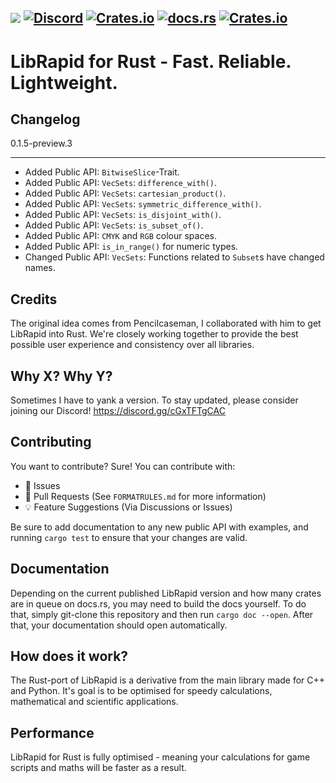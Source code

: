 ![](https://github.com/Pencilcaseman/librapid/blob/master/branding/LibRapid_light.png)
[![Discord](https://img.shields.io/discord/848914274105557043?color=green&label=Discord&logo=Discord)](https://discord.gg/cau7zy7zBE)
[![Crates.io](https://img.shields.io/crates/v/lib_rapid?color=green&label=Latest&logo=Rust&logoColor=orange)](https://crates.io/crates/lib_rapid/)
[![docs.rs](https://img.shields.io/docsrs/lib_rapid?color=green&label=Docs%20%28latest%29&logo=Rust&logoColor=orange)](https://docs.rs/crate/lib_rapid/latest)
[![Crates.io](https://img.shields.io/crates/d/lib_rapid?color=green&label=Downloads&logo=Rust&logoColor=orange)](https://crates.io/crates/lib_rapid)
----

LibRapid for Rust - Fast. Reliable. Lightweight.
============

**Changelog**
-----
0.1.5-preview.3
_____
- Added Public API: `BitwiseSlice`-Trait.
- Added Public API: `VecSets`: `difference_with()`.
- Added Public API: `VecSets`: `cartesian_product()`.
- Added Public API: `VecSets`: `symmetric_difference_with()`.
- Added Public API: `VecSets`: `is_disjoint_with()`.
- Added Public API: `VecSets`: `is_subset_of()`.
- Added Public API: `CMYK` and `RGB` colour spaces.
- Added Public API: `is_in_range()` for numeric types.
- Changed Public API: `VecSets`: Functions related to `Subset`s have changed names.

Credits
-----

The original idea comes from Pencilcaseman, I collaborated with him to get LibRapid into Rust. We're closely working together to provide
the best possible user experience and consistency over all libraries.

Why X? Why Y?
-----

Sometimes I have to yank a version. To stay updated, please consider joining our Discord! https://discord.gg/cGxTFTgCAC

Contributing
-----

You want to contribute? Sure! You can contribute with:

- 🚩 Issues
- 🙇 Pull Requests (See `FORMATRULES.md` for more information)
- 💡 Feature Suggestions (Via Discussions or Issues)

Be sure to add documentation to any new public API with examples, and running `cargo test` to ensure that your changes are valid.

Documentation
-----

Depending on the current published LibRapid version and how many crates are in queue on docs.rs, you may need to build the docs yourself.
To do that, simply git-clone this repository and then run `cargo doc --open`. After that, your documentation should open automatically.

How does it work?
-----

The Rust-port of LibRapid is a derivative from the main library made for C++ and Python. It's goal is to be optimised for speedy calculations, mathematical and
scientific applications.

Performance
-----

LibRapid for Rust is fully optimised - meaning your calculations for game scripts and maths will be faster as a result.